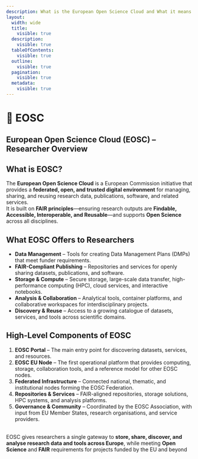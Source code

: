 ```yaml
---
description: What is the European Open Science Cloud and What it means to researchers?
layout:
  width: wide
  title:
    visible: true
  description:
    visible: true
  tableOfContents:
    visible: true
  outline:
    visible: true
  pagination:
    visible: true
  metadata:
    visible: true
---
```


# 🔵 EOSC

## **European Open Science Cloud (EOSC) – Researcher Overview**

## **What is EOSC?**

The **European Open Science Cloud** is a European Commission initiative that provides a **federated, open, and trusted digital environment** for managing, sharing, and reusing research data, publications, software, and related services.\
It is built on **FAIR principles**—ensuring research outputs are **Findable, Accessible, Interoperable, and Reusable**—and supports **Open Science** across all disciplines.

## **What EOSC Offers to Researchers**

* **Data Management** – Tools for creating Data Management Plans (DMPs) that meet funder requirements.
* **FAIR-Compliant Publishing** – Repositories and services for openly sharing datasets, publications, and software.
* **Storage & Compute** – Secure storage, large-scale data transfer, high-performance computing (HPC), cloud services, and interactive notebooks.
* **Analysis & Collaboration** – Analytical tools, container platforms, and collaborative workspaces for interdisciplinary projects.
* **Discovery & Reuse** – Access to a growing catalogue of datasets, services, and tools across scientific domains.

## **High-Level Components of EOSC**

1. **EOSC Portal** – The main entry point for discovering datasets, services, and resources.
2. **EOSC EU Node** – The first operational platform that provides computing, storage, collaboration tools, and a reference model for other EOSC nodes.
3. **Federated Infrastructure** – Connected national, thematic, and institutional nodes forming the EOSC Federation.
4. **Repositories & Services** – FAIR-aligned repositories, storage solutions, HPC systems, and analysis platforms.
5. **Governance & Community** – Coordinated by the EOSC Association, with input from EU Member States, research organisations, and service providers.

\
EOSC gives researchers a single gateway to **store, share, discover, and analyse research data and tools across Europe**, while meeting **Open Science** and **FAIR** requirements for projects funded by the EU and beyond
